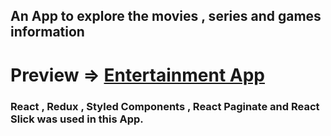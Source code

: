 ## An App to explore the movies , series and games information
# Preview => [Entertainment App](https://sajjad-kazemi-entertainmentapp.netlify.app/)
### React , Redux , Styled Components , React Paginate and React Slick was used in this App. 
